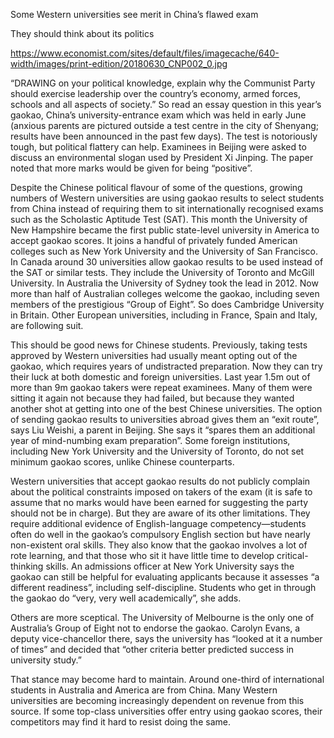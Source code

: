 Some Western universities see merit in China’s flawed exam

They should think about its politics

https://www.economist.com/sites/default/files/imagecache/640-width/images/print-edition/20180630_CNP002_0.jpg

“DRAWING on your political knowledge, explain why the Communist Party should exercise leadership over the country’s economy, armed forces, schools and all aspects of society.” So read an essay question in this year’s gaokao, China’s university-entrance exam which was held in early June (anxious parents are pictured outside a test centre in the city of Shenyang; results have been announced in the past few days). The test is notoriously tough, but political flattery can help. Examinees in Beijing were asked to discuss an environmental slogan used by President Xi Jinping. The paper noted that more marks would be given for being “positive”.

Despite the Chinese political flavour of some of the questions, growing numbers of Western universities are using gaokao results to select students from China instead of requiring them to sit internationally recognised exams such as the Scholastic Aptitude Test (SAT). This month the University of New Hampshire became the first public state-level university in America to accept gaokao scores. It joins a handful of privately funded American colleges such as New York University and the University of San Francisco. In Canada around 30 universities allow gaokao results to be used instead of the SAT or similar tests. They include the University of Toronto and McGill University. In Australia the University of Sydney took the lead in 2012. Now more than half of Australian colleges welcome the gaokao, including seven members of the prestigious “Group of Eight”. So does Cambridge University in Britain. Other European universities, including in France, Spain and Italy, are following suit.

This should be good news for Chinese students. Previously, taking tests approved by Western universities had usually meant opting out of the gaokao, which requires years of undistracted preparation. Now they can try their luck at both domestic and foreign universities. Last year 1.5m out of more than 9m gaokao takers were repeat examinees. Many of them were sitting it again not because they had failed, but because they wanted another shot at getting into one of the best Chinese universities. The option of sending gaokao results to universities abroad gives them an “exit route”, says Liu Weishi, a parent in Beijing. She says it “spares them an additional year of mind-numbing exam preparation”. Some foreign institutions, including New York University and the University of Toronto, do not set minimum gaokao scores, unlike Chinese counterparts.

Western universities that accept gaokao results do not publicly complain about the political constraints imposed on takers of the exam (it is safe to assume that no marks would have been earned for suggesting the party should not be in charge). But they are aware of its other limitations. They require additional evidence of English-language competency—students often do well in the gaokao’s compulsory English section but have nearly non-existent oral skills. They also know that the gaokao involves a lot of rote learning, and that those who sit it have little time to develop critical-thinking skills. An admissions officer at New York University says the gaokao can still be helpful for evaluating applicants because it assesses “a different readiness”, including self-discipline. Students who get in through the gaokao do “very, very well academically”, she adds.

Others are more sceptical. The University of Melbourne is the only one of Australia’s Group of Eight not to endorse the gaokao. Carolyn Evans, a deputy vice-chancellor there, says the university has “looked at it a number of times” and decided that “other criteria better predicted success in university study.”

That stance may become hard to maintain. Around one-third of international students in Australia and America are from China. Many Western universities are becoming increasingly dependent on revenue from this source. If some top-class universities offer entry using gaokao scores, their competitors may find it hard to resist doing the same.
